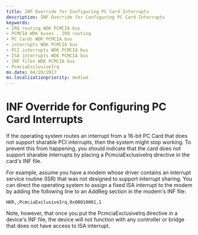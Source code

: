 ```yaml
---
title: INF Override for Configuring PC Card Interrupts
description: INF Override for Configuring PC Card Interrupts
keywords:
- IRQ routing WDK PCMCIA bus
- PCMCIA WDK buses , IRQ routing
- PC Cards WDK PCMCIA bus
- interrupts WDK PCMCIA bus
- PCI interrupts WDK PCMCIA bus
- ISA interrupts WDK PCMCIA bus
- INF files WDK PCMCIA bus
- PcmciaExclusiveIrq
ms.date: 04/20/2017
ms.localizationpriority: medium
---
```


# INF Override for Configuring PC Card Interrupts





If the operating system routes an interrupt from a 16-bit PC Card that does not support sharable PCI interrupts, then the system might stop working. To prevent this from happening, you should indicate that the card does not support sharable interrupts by placing a PcmciaExclusiveIrq directive in the card's INF file.

For example, assume you have a modem whose driver contains an interrupt service routine (ISR) that was not designed to support interrupt sharing. You can direct the operating system to assign a fixed ISA interrupt to the modem by adding the following line to an AddReg section in the modem's INF file:

`HKR,,PcmciaExclusiveIrq,0x00010001,1`

Note, however, that once you put the PcmciaExclusiveIrq directive in a device's INF file, the device will not function with any controller or bridge that does not have access to ISA interrupt.

 

 





